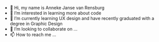 - 👋 Hi, my name is Anneke Janse van Rensburg
- 👀 I’m interested in learning more about code
- 🌱 I’m currently learning UX design and have recently graduated with a degree in Graphic Design
- 💞️ I’m looking to collaborate on ...
- 📫 How to reach me ...

<!---
Annekejvr/Annekejvr is a ✨ special ✨ repository because its `README.md` (this file) appears on your GitHub profile.
You can click the Preview link to take a look at your changes.
--->
